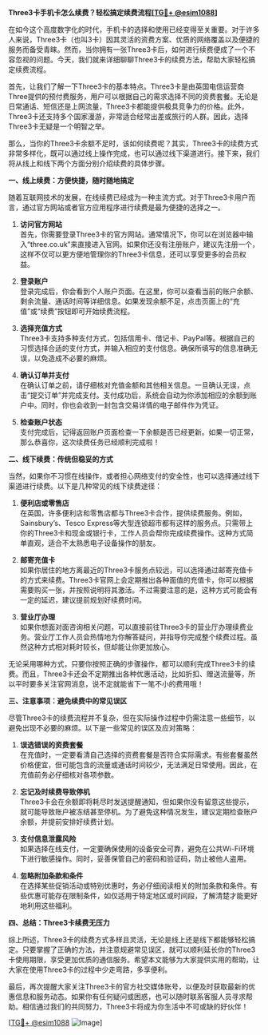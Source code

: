 **Three3卡手机卡怎么续费？轻松搞定续费流程[[TG💪+ @esim1088](https://t.me/s/esim1088)]**

在如今这个高度数字化的时代，手机卡的选择和使用已经变得至关重要。对于许多人来说，Three3卡（也叫3卡）因其灵活的资费方案、优质的网络覆盖以及便捷的服务而备受青睐。然而，当你拥有一张Three3卡后，如何进行续费便成了一个不容忽视的问题。今天，我们就来详细聊聊Three3卡的续费方法，帮助大家轻松搞定续费流程。

首先，让我们了解一下Three3卡的基本特点。Three3卡是由英国电信运营商Three提供的预付费服务，用户可以根据自己的需求选择不同的资费套餐。无论是日常通话、短信还是上网流量，Three3卡都能提供极具竞争力的价格。此外，Three3卡还支持多个国家漫游，非常适合经常出差或旅行的人群。因此，选择Three3卡无疑是一个明智之举。

那么，当你的Three3卡余额不足时，该如何续费呢？其实，Three3卡的续费方式非常多样化，既可以通过线上操作完成，也可以通过线下渠道进行。接下来，我们将从线上和线下两个方面分别介绍续费的具体步骤。

**一、线上续费：方便快捷，随时随地搞定**

随着互联网技术的发展，在线续费已经成为一种主流方式。对于Three3卡用户而言，通过官方网站或者官方应用程序进行续费是最为便捷的选择之一。

1. **访问官方网站**  
   首先，你需要登录Three3卡的官方网站。通常情况下，你可以在浏览器中输入“three.co.uk”来直接进入官网。如果你还没有注册账户，建议先注册一个，这样不仅可以更方便地管理你的Three3卡信息，还可以享受更多的会员权益。

2. **登录账户**  
   登录完成后，你会看到个人账户页面。在这里，你可以查看当前的账户余额、剩余流量、通话时间等详细信息。如果发现余额不足，点击页面上的“充值”或“续费”按钮即可开始续费流程。

3. **选择充值方式**  
   Three3卡支持多种支付方式，包括信用卡、借记卡、PayPal等。根据自己的习惯选择合适的支付方式，并输入相应的支付信息。确保所填写的信息准确无误，以免造成不必要的麻烦。

4. **确认订单并支付**  
   在确认订单之前，请仔细核对充值金额和其他相关信息。一旦确认无误，点击“提交订单”并完成支付。支付成功后，系统会自动为你添加相应的余额到账户中。同时，你也会收到一封包含交易详情的电子邮件作为凭证。

5. **检查账户状态**  
   支付完成后，记得返回账户页面检查一下余额是否已经更新。如果一切正常，那么恭喜你，这次续费任务已经顺利完成啦！

**二、线下续费：传统但稳妥的方式**

当然，如果你不习惯在线操作，或者担心网络支付的安全性，也可以选择通过线下渠道进行续费。以下是几种常见的线下续费途径：

1. **便利店或零售店**  
   在英国，许多便利店和零售店都与Three3卡合作，提供续费服务。例如，Sainsbury’s、Tesco Express等大型连锁超市都有这样的服务点。只需带上你的Three3卡和现金或银行卡，工作人员会帮你完成续费操作。这种方式简单直观，适合不太熟悉电子设备操作的朋友。

2. **邮寄充值卡**  
   如果你居住的地方离最近的Three3卡服务点较远，可以选择通过邮寄充值卡的方式来续费。Three3卡官网上会定期推出各种面值的充值卡，你可以根据需要购买一张，并按照说明将其激活。不过需要注意的是，这种方式可能会有一定的延迟，建议提前规划好续费时间。

3. **营业厅办理**  
   如果你想面对面咨询相关问题，可以直接前往Three3卡的营业厅办理续费业务。营业厅工作人员会热情地为你解答疑问，并指导你完成整个续费过程。虽然这种方式相对耗时较长，但却能让你更加放心。

无论采用哪种方式，只要你按照正确的步骤操作，都可以顺利完成Three3卡的续费。而且，Three3卡还会不定期推出各种优惠活动，比如折扣、赠送流量等，所以平时要多关注官网消息，说不定就能省下一笔不小的费用哦！

**三、注意事项：避免续费中的常见误区**

尽管Three3卡的续费流程并不复杂，但在实际操作过程中仍需注意一些细节，以避免出现不必要的麻烦。以下是一些常见的误区及应对策略：

1. **误选错误的资费套餐**  
   在充值时，一定要看清自己选择的资费套餐是否符合实际需求。有些套餐虽然价格便宜，但可能包含的流量或通话时间较少，无法满足日常使用。因此，在充值前务必仔细核对各项参数。

2. **忘记及时续费导致停机**  
   Three3卡会在余额即将耗尽时发送提醒通知，但如果你没有留意这些提示，就可能导致账户被冻结甚至停机。为了避免这种情况发生，建议定期检查账户余额，并提前安排好续费计划。

3. **支付信息泄露风险**  
   如果选择在线支付，一定要确保使用的设备安全可靠，避免在公共Wi-Fi环境下进行敏感操作。同时，妥善保管自己的密码和验证码，防止被他人盗用。

4. **忽略附加条款和条件**  
   在选择某些促销活动或特别优惠时，务必仔细阅读相关的附加条款和条件。有些优惠可能存在限制条件，如仅适用于特定地区或时间段，了解清楚才能更好地利用这些福利。

**四、总结：Three3卡续费无压力**

综上所述，Three3卡的续费方式多样且灵活，无论是线上还是线下都能够轻松搞定。只要掌握了正确的方法，并注意规避常见误区，就可以顺利延长你的Three3卡使用期限，享受更加优质的通信服务。希望本文能够为大家提供实用的帮助，让大家在使用Three3卡的过程中少走弯路，多享便利。

最后，再次提醒大家关注Three3卡的官方社交媒体账号，以便及时获取最新的优惠信息和服务动态。如果你有任何疑问或困惑，也可以随时联系客服人员寻求帮助。相信通过我们的共同努力，Three3卡将成为你生活中不可或缺的好伙伴！

[[TG💪+ @esim1088](https://t.me/s/esim1088) ![Image](https://i.postimg.cc/4NQfJmqS/Snipaste-2025-05-13-00-14-12.png)]